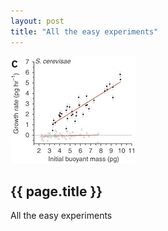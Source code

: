 ```yaml
---
layout: post
title: "All the easy experiments"
---
```


![](images/cell_growth.jpg)

{{ page.title }}
----------------

All the easy experiments
